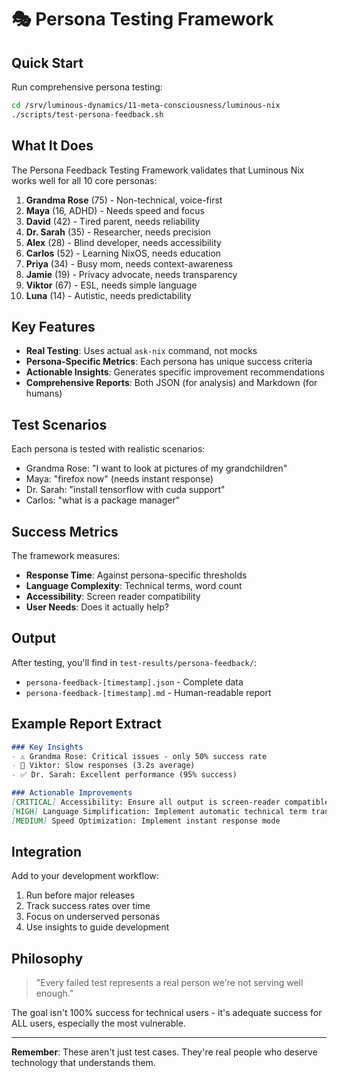 # 🎭 Persona Testing Framework

## Quick Start

Run comprehensive persona testing:
```bash
cd /srv/luminous-dynamics/11-meta-consciousness/luminous-nix
./scripts/test-persona-feedback.sh
```

## What It Does

The Persona Feedback Testing Framework validates that Luminous Nix works well for all 10 core personas:

1. **Grandma Rose** (75) - Non-technical, voice-first
2. **Maya** (16, ADHD) - Needs speed and focus
3. **David** (42) - Tired parent, needs reliability
4. **Dr. Sarah** (35) - Researcher, needs precision
5. **Alex** (28) - Blind developer, needs accessibility
6. **Carlos** (52) - Learning NixOS, needs education
7. **Priya** (34) - Busy mom, needs context-awareness
8. **Jamie** (19) - Privacy advocate, needs transparency
9. **Viktor** (67) - ESL, needs simple language
10. **Luna** (14) - Autistic, needs predictability

## Key Features

- **Real Testing**: Uses actual `ask-nix` command, not mocks
- **Persona-Specific Metrics**: Each persona has unique success criteria
- **Actionable Insights**: Generates specific improvement recommendations
- **Comprehensive Reports**: Both JSON (for analysis) and Markdown (for humans)

## Test Scenarios

Each persona is tested with realistic scenarios:
- Grandma Rose: "I want to look at pictures of my grandchildren"
- Maya: "firefox now" (needs instant response)
- Dr. Sarah: "install tensorflow with cuda support"
- Carlos: "what is a package manager"

## Success Metrics

The framework measures:
- **Response Time**: Against persona-specific thresholds
- **Language Complexity**: Technical terms, word count
- **Accessibility**: Screen reader compatibility
- **User Needs**: Does it actually help?

## Output

After testing, you'll find in `test-results/persona-feedback/`:
- `persona-feedback-[timestamp].json` - Complete data
- `persona-feedback-[timestamp].md` - Human-readable report

## Example Report Extract

```markdown
### Key Insights
- ⚠️ Grandma Rose: Critical issues - only 50% success rate
- 🐌 Viktor: Slow responses (3.2s average)
- ✅ Dr. Sarah: Excellent performance (95% success)

### Actionable Improvements
[CRITICAL] Accessibility: Ensure all output is screen-reader compatible
[HIGH] Language Simplification: Implement automatic technical term translation
[MEDIUM] Speed Optimization: Implement instant response mode
```

## Integration

Add to your development workflow:
1. Run before major releases
2. Track success rates over time
3. Focus on underserved personas
4. Use insights to guide development

## Philosophy

> "Every failed test represents a real person we're not serving well enough."

The goal isn't 100% success for technical users - it's adequate success for ALL users, especially the most vulnerable.

---

**Remember**: These aren't just test cases. They're real people who deserve technology that understands them.

